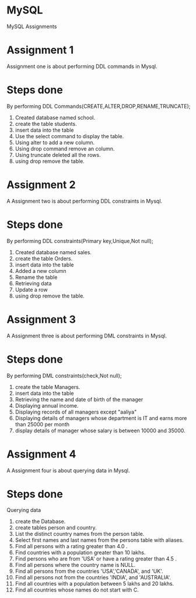 # MySQL
MySQL Assignments
# Assignment 1
Assignment one is about performing DDL commands in Mysql.

# Steps done
By performing DDL Commands(CREATE,ALTER,DROP,RENAME,TRUNCATE);
1. Created database named school.
2. create the table students.
3. insert data into the table
4. Use the select command to display the table.
5. Using alter to add a new column.
6. Using drop command remove an column.
7. Using truncate deleted all the rows.
8. using drop remove the table.


# Assignment 2
A Assignment two is about performing DDL constraints in Mysql.

# Steps done
By performing DDL constraints(Primary key,Unique,Not null);
1. Created database named sales.
2. create the table Orders.
3. insert data into the table
4. Added a new column
5. Rename the table
6. Retrieving data
7. Update a row
8. using drop remove the table.

# Assignment 3
A Assignment three is about performing DML constraints in Mysql.

# Steps done
By performing DML constraints(check,Not null);
1. create the table Managers.
2. insert data into the table
3. Retrieving the name and date of birth of the manager
4. Displaying annual income.
5. Displaying records of all managers except "aaliya"
6. Displaying details of managers whose department is IT and earns more than 25000 per month
7. display details of manager whose salary is between 10000 and 35000.


# Assignment 4
A Assignment four is about querying data in Mysql.

# Steps done
Querying data
1. create the Database.
2. create tables person and country.
3. List the distinct country names from the person table.
4. Select first names and last names from the persons table with aliases.
5. Find all persons with a rating greater than 4.0 .
6. Find countries with a population greater than 10 lakhs.
7. Find persons who are from 'USA' or have a rating greater than 4.5 .
8. Find all persons where the country name is NULL.
9. Find all persons from the countries 'USA','CANADA', and 'UK'.
10. Find all persons not from the countries 'INDIA', and 'AUSTRALIA'.
11. Find all countries with a population between 5 lakhs and 20 lakhs.
12. Find all countries whose names do not start with C.
